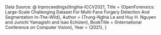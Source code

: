 Data Source:
@ Inproceedings{ltnghia-ICCV2021,
  Title          = {OpenForensics: Large-Scale Challenging Dataset For 
Multi-Face Forgery Detection And Segmentation In-The-Wild},
  Author         = {Trung-Nghia Le and Huy H. Nguyen and Junichi Yamagishi 
and Isao Echizen},
  BookTitle      = {International Conference on Computer Vision},
  Year           = {2021}, 
}
